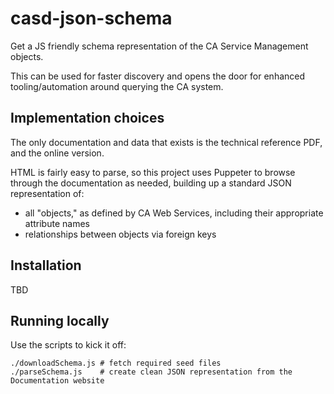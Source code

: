 # casd-json-schema

Get a JS friendly schema representation of the CA Service Management objects.

This can be used for faster discovery and opens the door for enhanced tooling/automation around querying the CA system.

## Implementation choices

The only documentation and data that exists is the technical reference PDF, and the online version.

HTML is fairly easy to parse, so this project uses Puppeter to browse through the documentation as needed, building up a standard JSON representation of:

 * all "objects," as defined by CA Web Services, including their appropriate attribute names
 * relationships between objects via foreign keys

## Installation

TBD

## Running locally

Use the scripts to kick it off:

```
./downloadSchema.js # fetch required seed files
./parseSchema.js    # create clean JSON representation from the Documentation website
```